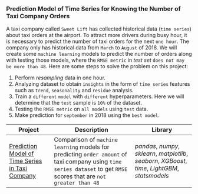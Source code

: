 ### Prediction Model of Time Series for Knowing the Number of Taxi Company Orders

A taxi company called `Sweet Lift` has collected historical data (`time series`) about taxi orders at the airport. To attract more drivers during busy hour, it is necessary to predict the number of taxi orders for the next `one hour`. The company only has historical data from `March` to `August` of 2018. We will create some `machine learning` models to predict the number of orders along with testing those models, where the `RMSE metric` in *test set* `does not may be more than 48`. Here are some steps to solve the problem on this project:
1. Perform *resampling* data in one hour.
2. Analyzing dataset to obtain `insights` in the form of `time series` features such as `trend`, `seasonality` and `residue` analysis.
3. Train a `different` `model` with `different` hyperparameters. Here we will determine that the `test` sample is `10%` of the dataset.
4. Testing the `RMSE metric` on `all models` using `test` data.
5. Make prediction for `september` in 2018 using the `best model`.

| Project | Description | Library |
| ------- | ------- | ------- |
| [Prediction Model of Time Series in Taxi Company]() | Comparison of `machine learning` models for predicting `order amount` of taxi company using `time series dataset` to get `RMSE` scores that are `not greater than 48` | *pandas*, *numpy*, *sklearn*, *matplotlib*, *seaborn*, *XGBoost*, *time*, *LightGBM*, *statsmodels* |
